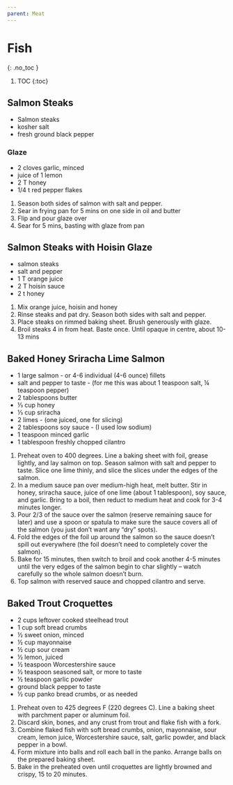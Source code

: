 ```yaml
---
parent: Meat
---
```


# Fish
{: .no_toc }

1. TOC
{:toc}

## Salmon Steaks

* Salmon steaks
* kosher salt
* fresh ground black pepper
  
### Glaze
* 2 cloves garlic, minced
* juice of 1 lemon
* 2 T honey
* 1/4 t red pepper flakes

1. Season both sides of salmon with salt and pepper.
2. Sear in frying pan for 5 mins on one side in oil and butter
3. Flip and pour glaze over
4. Sear for 5 mins, basting with glaze from pan

## Salmon Steaks with Hoisin Glaze

* salmon steaks
* salt and pepper
* 1 T orange juice
* 2 T hoisin sauce
* 2 t honey

1. Mix orange juice, hoisin and honey
2. Rinse steaks and pat dry.  Season both sides with salt and pepper.
3. Place steaks on rimmed baking sheet.  Brush generously with glaze.
4. Broil steaks 4 in from heat. Baste once.  Until opaque in centre, about 10-13 mins

## Baked Honey Sriracha Lime Salmon

* 1 large salmon - or 4-6 individual (4-6 ounce) fillets
* salt and pepper to taste - (for me this was about 1 teaspoon salt, ¼ teaspoon pepper)
* 2 tablespoons butter
* ⅓ cup honey
* ⅓ cup sriracha
* 2 limes - (one juiced, one for slicing)
* 2 tablespoons soy sauce - (I used low sodium)
* 1 teaspoon minced garlic
* 1 tablespoon freshly chopped cilantro
  
1. Preheat oven to 400 degrees. Line a baking sheet with foil, grease lightly, and lay salmon on top. Season salmon with salt and pepper to taste. Slice one lime thinly, and slice the slices under the edges of the salmon.
1. In a medium sauce pan over medium-high heat, melt butter. Stir in honey, sriracha sauce, juice of one lime (about 1 tablespoon), soy sauce, and garlic. Bring to a boil, then reduct to medium heat and cook for 3-4 minutes longer.
1. Pour 2/3 of the sauce over the salmon (reserve remaining sauce for later) and use a spoon or spatula to make sure the sauce covers all of the salmon (you just don’t want any “dry” spots). 
1. Fold the edges of the foil up around the salmon so the sauce doesn’t spill out everywhere (the foil doesn’t need to completely cover the salmon).
1. Bake for 15 minutes, then switch to broil and cook another 4-5 minutes until the very edges of the salmon begin to char slightly – watch carefully so the whole salmon doesn’t burn.
1. Top salmon with reserved sauce and chopped cilantro and serve.

## Baked Trout Croquettes

* 2 cups leftover cooked steelhead trout
* 1 cup soft bread crumbs
* ½ sweet onion, minced
* ½ cup mayonnaise
* ½ cup sour cream
* ½ lemon, juiced
* ½ teaspoon Worcestershire sauce
* ½ teaspoon seasoned salt, or more to taste
* ½ teaspoon garlic powder
* ground black pepper to taste
* ½ cup panko bread crumbs, or as needed

1. Preheat oven to 425 degrees F (220 degrees C). Line a baking sheet with parchment paper or aluminum foil.
1. Discard skin, bones, and any crust from trout and flake fish with a fork.
2. Combine flaked fish with soft bread crumbs, onion, mayonnaise, sour cream, lemon juice, Worcestershire sauce, salt, garlic powder, and black pepper in a bowl.
3. Form mixture into balls and roll each ball in the panko. Arrange balls on the prepared baking sheet.
4. Bake in the preheated oven until croquettes are lightly browned and crispy, 15 to 20 minutes.
